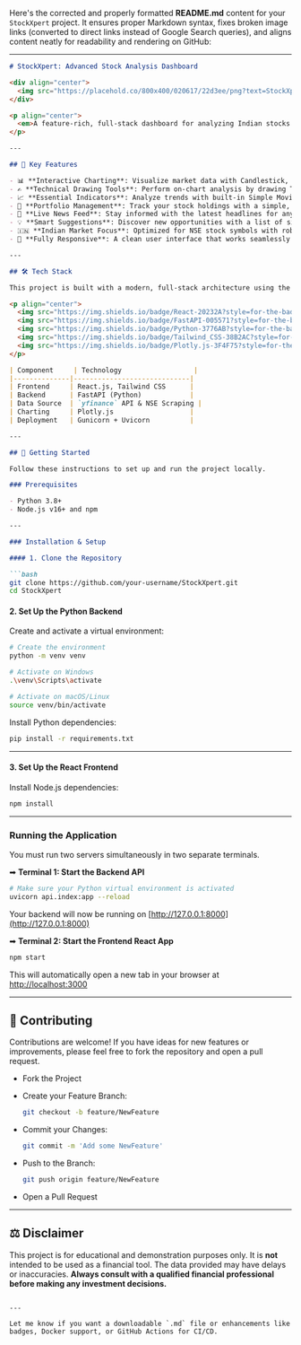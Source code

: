 Here's the corrected and properly formatted **README.md** content for your `StockXpert` project. It ensures proper Markdown syntax, fixes broken image links (converted to direct links instead of Google Search queries), and aligns content neatly for readability and rendering on GitHub:

---

````markdown
# StockXpert: Advanced Stock Analysis Dashboard

<div align="center">
  <img src="https://placehold.co/800x400/020617/22d3ee/png?text=StockXpert+Dashboard" alt="StockXpert Dashboard Preview" width="800"/>
</div>

<p align="center">
  <em>A feature-rich, full-stack dashboard for analyzing Indian stocks with interactive charts, drawing tools, and live news.</em>
</p>

---

## 🌟 Key Features

- 📊 **Interactive Charting**: Visualize market data with Candlestick, Line, and Area charts powered by Plotly.js.
- ✍ **Technical Drawing Tools**: Perform on-chart analysis by drawing Trendlines and Horizontal Support/Resistance Lines.
- 📈 **Essential Indicators**: Analyze trends with built-in Simple Moving Averages (SMA) and a dedicated MACD indicator chart.
- 💼 **Portfolio Management**: Track your stock holdings with a simple, persistent portfolio manager.
- 📰 **Live News Feed**: Stay informed with the latest headlines for any selected stock, scraped in real-time.
- 💡 **Smart Suggestions**: Discover new opportunities with a list of similar companies in the same sector.
- 🇮🇳 **Indian Market Focus**: Optimized for NSE stock symbols with robust data fetching from multiple sources.
- 📱 **Fully Responsive**: A clean user interface that works seamlessly on desktop, tablet, and mobile devices.

---

## 🛠 Tech Stack

This project is built with a modern, full-stack architecture using the following technologies:

<p align="center">
  <img src="https://img.shields.io/badge/React-20232A?style=for-the-badge&logo=react&logoColor=61DAFB" alt="React"/>
  <img src="https://img.shields.io/badge/FastAPI-005571?style=for-the-badge&logo=fastapi&logoColor=white" alt="FastAPI"/>
  <img src="https://img.shields.io/badge/Python-3776AB?style=for-the-badge&logo=python&logoColor=white" alt="Python"/>
  <img src="https://img.shields.io/badge/Tailwind_CSS-38B2AC?style=for-the-badge&logo=tailwind-css&logoColor=white" alt="Tailwind CSS"/>
  <img src="https://img.shields.io/badge/Plotly.js-3F4F75?style=for-the-badge&logo=plotly&logoColor=white" alt="Plotly.js"/>
</p>

| Component     | Technology                  |
|--------------|-----------------------------|
| Frontend     | React.js, Tailwind CSS      |
| Backend      | FastAPI (Python)            |
| Data Source  | `yfinance` API & NSE Scraping |
| Charting     | Plotly.js                   |
| Deployment   | Gunicorn + Uvicorn          |

---

## 🚀 Getting Started

Follow these instructions to set up and run the project locally.

### Prerequisites

- Python 3.8+
- Node.js v16+ and npm

---

### Installation & Setup

#### 1. Clone the Repository

```bash
git clone https://github.com/your-username/StockXpert.git
cd StockXpert
````

#### 2. Set Up the Python Backend

Create and activate a virtual environment:

```bash
# Create the environment
python -m venv venv

# Activate on Windows
.\venv\Scripts\activate

# Activate on macOS/Linux
source venv/bin/activate
```

Install Python dependencies:

```bash
pip install -r requirements.txt
```

---

#### 3. Set Up the React Frontend

Install Node.js dependencies:

```bash
npm install
```

---

### Running the Application

You must run two servers simultaneously in two separate terminals.

➡ **Terminal 1: Start the Backend API**

```bash
# Make sure your Python virtual environment is activated
uvicorn api.index:app --reload
```

Your backend will now be running on [http://127.0.0.1:8000](http://127.0.0.1:8000)

➡ **Terminal 2: Start the Frontend React App**

```bash
npm start
```

This will automatically open a new tab in your browser at [http://localhost:3000](http://localhost:3000)

---

## 🤝 Contributing

Contributions are welcome! If you have ideas for new features or improvements, please feel free to fork the repository and open a pull request.

* Fork the Project
* Create your Feature Branch:

  ```bash
  git checkout -b feature/NewFeature
  ```
* Commit your Changes:

  ```bash
  git commit -m 'Add some NewFeature'
  ```
* Push to the Branch:

  ```bash
  git push origin feature/NewFeature
  ```
* Open a Pull Request

---

## ⚖ Disclaimer

This project is for educational and demonstration purposes only. It is **not** intended to be used as a financial tool. The data provided may have delays or inaccuracies. **Always consult with a qualified financial professional before making any investment decisions.**

```

---

Let me know if you want a downloadable `.md` file or enhancements like badges, Docker support, or GitHub Actions for CI/CD.
```
